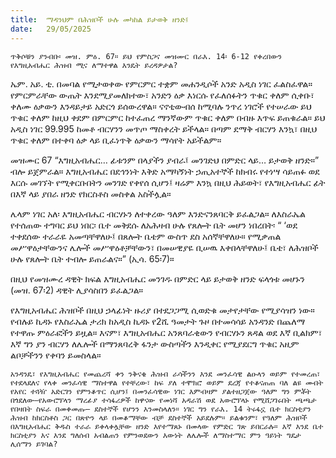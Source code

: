 ```yaml
---
title:  ማዳንህም በሕዝቦች ሁሉ መካከል ይታወቅ ዘንድ፤
date:   29/05/2025
---
```




`ጥቅሶቹን ያንብቡ፡ መዝ. ምዕ. 67። ይህ የምስጋና መዝሙር በራእ. 14፡ 6-12 የቀረበውን የእግዚአብሔር ሕዝብ ሚና ለማተዋል እንዴት ይረዳዎታል?`

ኤም. አይ. ቲ. በመባል የሚታወቀው የምርምር ተቋም መሐንዲሶች አንድ አዲስ ነገር ፈልስፈዋል። የምርምራቸው ውጤት እንደሚያመለክተው፣ አንድን ዕቃ እነርሱ የፈለሰፉትን ጥቁር ቀለም ሲቀቡ፣ ቀለሙ ዕቃውን እንዳይታይ አድርጎ ይሰውረዋል። ናኖቲውብሰ ከሚባሉ ንጥረ ነገሮች የተሠራው ይህ ጥቁር ቀለም ከዚህ ቀደም በምርምር ከተፈጠረ ማንኛውም ጥቁር ቀለም በብዙ እጥፍ ይጠቁራል። ይህ አዲስ ነገር 99.995 ከመቶ ብርሃንን መጥጦ ማስቀረት ይችላል። በጣም ደማቅ ብርሃን እንኳ፣ በዚህ ጥቁር ቀለም በተቀባ ዕቃ ላይ ቢፈነጥቅ ዕቃውን ማሳየት አይችልም።

መዝሙር 67 “እግዚአብሔር… ፊቱንም በላያችን ያብራ፤ መንገድህ በምድር ላይ… ይታወቅ ዘንድ።” ብሎ ይጀምራል። እግዚአብሔር በደኅንነት እቅድ አማካኝነት ኃጢአተኞች ከክብሩ የተነሣ ሳይጠፉ ወደ እርሱ መገኘት የሚቀርቡበትን መንገድ የቀየሰ ሲሆን፤ ዛሬም እንኳ በዚህ ሕይወት፣ የእግዚአብሔር ፊት በእኛ ላይ ያበራ ዘንድ የክርስቶስ መስቀል አስችሏል።

ሌላም ነገር አለ፡ እግዚአብሔር ብርሃኑን ለተቀረው ዓለም እንድናንጸባርቅ ይፈልጋል። ለእስራኤል የተሰጠው ተግባር ይህ ነበር፡ ቤተ መቅደሱ ለአሕዛብ ሁሉ የጸሎት ቤት መሆን ነበረበት፡ “ ‘ወደ ተቀደሰው ተራራዬ አመጣቸዋለሁ፤ በጸሎት ቤቴም ውስጥ ደስ አሰኛቸዋለሁ። የሚቃጠል መሥዋዕታቸውንና ሌሎች መሥዋዕቶቻቸውን፣ በመሠዊያዬ ቢሠዉ እቀበላቸዋለሁ፤ ቤቴ፣ ለሕዝቦች ሁሉ የጸሎት ቤት ተብሎ ይጠራልና።” (ኢሳ. 65፡7)።

በዚህ የመዝሙረ ዳዊት ክፍል እግዚአብሔር መንገዱ በምድር ላይ ይታወቅ ዘንድ ፍላጎቱ መሆኑን (መዝ. 67፡2) ዳዊት ሊያሳስበን ይፈልጋል።

የእግዚአብሔር ሕዝቦች በዚህ ኃላፊነት ዙሪያ በተደጋጋሚ ሲወድቁ መታየታቸው የሚያሳዝን ነው። የብሉይ ኪዳኑ የእስራኤል ታሪክ ከአዲስ ኪዳኑ የ2ሺ ዓመታት ጉዞ በተመሳሳይ አንዳንድ በጨለማ የተዋጡ ምዕራፎችን ይዟል። እናም፣ እግዚአብሔር አንጸባራቂውን የብርሃኑን ጸዳል ወደ እኛ ቢልክም፣ እኛ ግን ያን ብርሃን ለሌሎች በማንጸባረቅ ፋንታ ውስጣችን እንዲቀር የሚያደርግ ጥቁር አዚም ልቦቻችንን የቀባን ይመስላል።

`አንዳንዴ፣ የእግዚአብሔር የመጨረሻ ቀን ንቅናቄ ሕዝብ ራሳችንን እንደ መንፈሳዊ ልዑላን ወይም የተመረጠ፣ የተደላደለና የላቀ መንፈሳዊ ማስተዋል የተቸረው፣ ከፍ ያለ ተሞክሮ ወይም ደረጃ የተቆናጠጠ ባለ ልዩ መብት የአየር ተጓዥ አድርገን የምንቆጥር ሲሆን፤ በመንፈሳዊው ነገር እምብዛም ያልተዘጋጀው ዓለም ግን ምቾት በጎደለው—የአውሮፕላን ማረፊያ ተሳፋሪዎች ከዋናው የመነሻ አዳራሽ ወደ አውሮፕላኑ የሚሸጋገሩበት ጫጫታ የበዛበት ስፍራ በመቀመጡ— ደስተኞች የሆንን እንመስላለን። ነገር ግን የራእ. 14 ትሩፋኗ ቤተ ክርስቲያን ሕዝብ ከክርስቶስ ጋር በጽዮን ላይ በመቆማቸው ብቻ ደስተኞች አይደሉም። ይልቁንም፣ የዓለም ሕዝቦች በእግዚአብሔር ቅዱስ ተራራ ይቀላቀሏቸው ዘንድ እየተማጸኑ በመላው የምድር ገጽ ይበርራሉ። እኛ እንደ ቤተ ክርስቲያን እና እንደ ግለሰብ አብልጠን የምንወደውን እውነት ለሌሎች ለማስተማር ምን ዓይነት ግዴታ ሊሰማን ይገባል?`